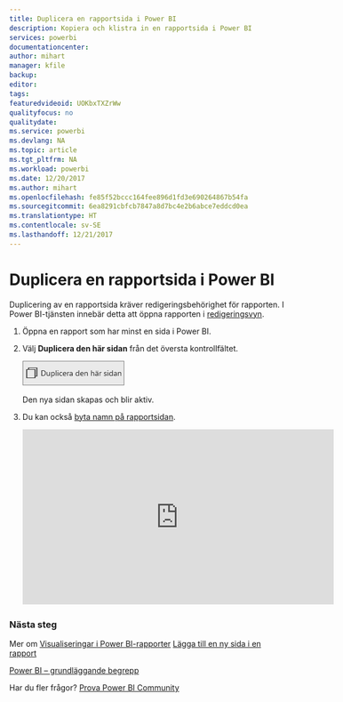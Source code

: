 ```yaml
---
title: Duplicera en rapportsida i Power BI
description: Kopiera och klistra in en rapportsida i Power BI
services: powerbi
documentationcenter: 
author: mihart
manager: kfile
backup: 
editor: 
tags: 
featuredvideoid: UOKbxTXZrWw
qualityfocus: no
qualitydate: 
ms.service: powerbi
ms.devlang: NA
ms.topic: article
ms.tgt_pltfrm: NA
ms.workload: powerbi
ms.date: 12/20/2017
ms.author: mihart
ms.openlocfilehash: fe85f52bccc164fee896d1fd3e690264867b54fa
ms.sourcegitcommit: 6ea8291cbfcb7847a8d7bc4e2b6abce7eddcd0ea
ms.translationtype: HT
ms.contentlocale: sv-SE
ms.lasthandoff: 12/21/2017
---
```

# <a name="duplicate-a-report-page-in-power-bi"></a>Duplicera en rapportsida i Power BI
Duplicering av en rapportsida kräver redigeringsbehörighet för rapporten. I Power BI-tjänsten innebär detta att öppna rapporten i [redigeringsvyn](service-reading-view-and-editing-view.md). 


1. Öppna en rapport som har minst en sida i Power BI. 

2. Välj **Duplicera den här sidan** från det översta kontrollfältet.
   
   ![](media/power-bi-report-copy-paste-page/pbi_duplicate_new.png)
   
   Den nya sidan skapas och blir aktiv.
3. Du kan också [byta namn på rapportsidan](service-rename.md).
   
   <iframe width="560" height="315" src="https://www.youtube.com/embed/UOKbxTXZrWw?list=PL1N57mwBHtN0JFoKSR0n-tBkUJHeMP2cP" frameborder="0" allowfullscreen></iframe>

### <a name="next-steps"></a>Nästa steg
Mer om [Visualiseringar i Power BI-rapporter](power-bi-report-visualizations.md)
[Lägga till en ny sida i en rapport](power-bi-report-add-page.md) 

[Power BI – grundläggande begrepp](service-basic-concepts.md) 

Har du fler frågor? [Prova Power BI Community](http://community.powerbi.com/)


